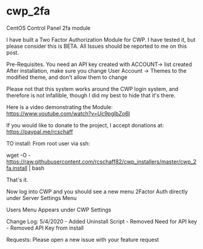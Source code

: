 # cwp_2fa
CentOS Control Panel 2fa module

I have built a Two Factor Authorization Module for CWP.  I have tested it, but please consider this is BETA.   All Issues should be reported to me on this post.

Pre-Requisites.
You need an API key created with ACCOUNT-> list created
After installation, make sure you change User Account -> Themes to the modified theme, and don't allow them to change

Please not that this system works around the CWP login system, and therefore is not infallible, though I did my best to hide that it's there.

Here is a video demonstrating the Module: https://www.youtube.com/watch?v=Uc9pglbZo6I

If you would like to donate to the project, I accept donations at: https://paypal.me/rcschaff

TO install:
From root user via ssh:

wget -O - https://raw.githubusercontent.com/rcschaff82/cwp_installers/master/cwp_2fa.install | bash

That's it. 

Now log into CWP and you should see a new menu 2Factor Auth directly under Server Settings Menu


Users Menu Appears under CWP Settings


Change Log:
5/4/2020 - Added Uninstall Script 
	 - Removed Need for API key
	 - Removed API Key from install

Requests:
Please open a new issue with your feature request
